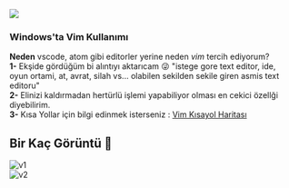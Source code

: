 ![](https://camo.githubusercontent.com/1734137a535b70cd7e4c939eb87d1b5fbbf1e55b/68747470733a2f2f75706c6f61642e77696b696d656469612e6f72672f77696b6970656469612f636f6d6d6f6e732f392f39662f56696d6c6f676f2e737667)
### Windows'ta Vim Kullanımı ### 
**Neden** vscode, atom gibi editorler yerine neden *vim* tercih ediyorum?  
**1-** Ekşide gördüğüm bi alıntıyı aktarıcam :stuck_out_tongue_winking_eye: "istege gore text editor, ide, oyun ortami, at, avrat, silah vs... olabilen sekilden sekile giren asmis text editoru"  
**2-** Elinizi kaldırmadan hertürlü işlemi yapabiliyor olması en cekici özellği diyebilirim.  
**3-** Kısa Yollar için bilgi edinmek isterseniz :  [Vim Kısayol Haritası](https://github.com/p1v0t/VimKisayollari)  
  
  ## Bir Kaç Görüntü :seedling: ##  
![v1](https://user-images.githubusercontent.com/56169582/87810931-77c77080-c866-11ea-897c-c1f452015096.png)    
![v2](https://user-images.githubusercontent.com/56169582/87810939-79913400-c866-11ea-9dc6-480e3d4fb1ea.png)
